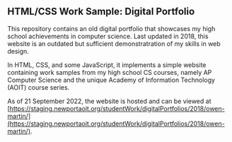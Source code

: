 
## HTML/CSS Work Sample: Digital Portfolio



This repository contains an old digital portfolio that showcases my high school
achievements in computer science. Last updated in 2018, this website is an
outdated but sufficient demonstratration of my skills in web
design.

In HTML, CSS, and some JavaScript, it implements a simple website containing
work samples from my high school CS courses, namely AP Computer Science and
the unique Academy of Information Technology (AOIT) course series.

As of 21 September 2022, the website is hosted and can be viewed at
[https://staging.newportaoit.org/studentWork/digitalPortfolios/2018/owen-martin/](https://staging.newportaoit.org/studentWork/digitalPortfolios/2018/owen-martin/).
